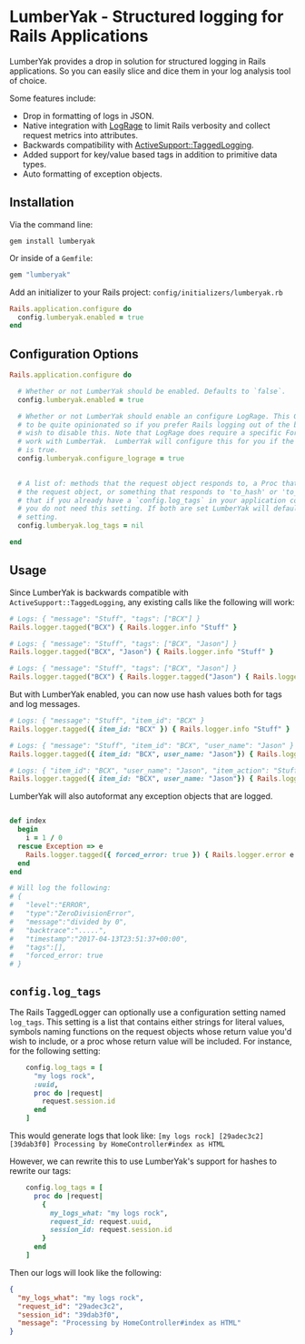 


# LumberYak - Structured logging for Rails Applications


LumberYak provides a drop in solution for structured logging in Rails applications. So you can easily slice and dice them in your log analysis tool of choice. 

Some features include:
* Drop in formatting of logs in JSON.
* Native integration with [LogRage](https://github.com/roidrage/lograge) to limit Rails verbosity and collect request metrics into attributes.
* Backwards compatibility with [ActiveSupport::TaggedLogging](http://api.rubyonrails.org/classes/ActiveSupport/TaggedLogging.html).
* Added support for key/value based tags in addition to primitive data types.
* Auto formatting of exception objects.


## Installation

Via the command line:
```shell
gem install lumberyak
```

Or inside of a `Gemfile`:

```ruby
gem "lumberyak"
```

Add an initializer to your Rails project:
`config/initializers/lumberyak.rb`

```ruby
Rails.application.configure do
  config.lumberyak.enabled = true
end
```

## Configuration Options


```ruby
Rails.application.configure do

  # Whether or not LumberYak should be enabled. Defaults to `false`.
  config.lumberyak.enabled = true

  # Whether or not LumberYak should enable an configure LogRage. This Gem tends
  # to be quite opinionated so if you prefer Rails logging out of the box you may
  # wish to disable this. Note that LogRage does require a specific Formatter to
  # work with LumberYak.  LumberYak will configure this for you if the following
  # is true.
  config.lumberyak.configure_lograge = true

  
  # A list of: methods that the request object responds to, a Proc that accepts
  # the request object, or something that responds to 'to_hash' or 'to_s'. Note
  # that if you already have a `config.log_tags` in your application config that
  # you do not need this setting. If both are set LumberYak will default to this
  # setting.
  config.lumberyak.log_tags = nil

end
```

## Usage
Since LumberYak is backwards compatible with `ActiveSupport::TaggedLogging`, any existing calls like the following will work:

```ruby
# Logs: { "message": "Stuff", "tags": ["BCX"] }
Rails.logger.tagged("BCX") { Rails.logger.info "Stuff" }                            

# Logs: { "message": "Stuff", "tags": ["BCX", "Jason"] }
Rails.logger.tagged("BCX", "Jason") { Rails.logger.info "Stuff" }                  

# Logs: { "message": "Stuff", "tags": ["BCX", "Jason"] }
Rails.logger.tagged("BCX") { Rails.logger.tagged("Jason") { Rails.logger.info "Stuff" } }
```


But with LumberYak enabled, you can now use hash values both for tags and log messages. 

```ruby
# Logs: { "message": "Stuff", "item_id": "BCX" }
Rails.logger.tagged({ item_id: "BCX" }) { Rails.logger.info "Stuff" }                            

# Logs: { "message": "Stuff", "item_id": "BCX", "user_name": "Jason" }
Rails.logger.tagged({ item_id: "BCX", user_name: "Jason"}) { Rails.logger.info "Stuff" }

# Logs: { "item_id": "BCX", "user_name": "Jason", "item_action": "Stuff" }"
Rails.logger.tagged({ item_id: "BCX", user_name: "Jason"}) { Rails.logger.info({ item_action: "Stuff" }) }
```

LumberYak will also autoformat any exception objects that are logged.

```ruby

def index
  begin
    i = 1 / 0
  rescue Exception => e
    Rails.logger.tagged({ forced_error: true }) { Rails.logger.error e }
  end
end

# Will log the following:
# {
#   "level":"ERROR",
#   "type":"ZeroDivisionError",
#   "message":"divided by 0",
#   "backtrace":".....",
#   "timestamp":"2017-04-13T23:51:37+00:00",
#   "tags":[],
#   "forced_error: true
# }
```

## `config.log_tags`
The Rails TaggedLogger can optionally use a configuration setting named `log_tags`. This setting is a list that contains either strings for literal values, symbols naming functions on the request objects whose return value you'd wish to include, or a proc whose return value will be included.  For instance, for the following setting:

```ruby
    config.log_tags = [
      "my logs rock",
      :uuid,
      proc do |request|
        request.session.id
      end
    ]
```

This would generate logs that look like:
`[my logs rock] [29adec3c2] [39dab3f0] Processing by HomeController#index as HTML`

However, we can rewrite this to use LumberYak's support for hashes to rewrite our tags:

```ruby
    config.log_tags = [
      proc do |request|
        {
          my_logs_what: "my logs rock",
          request_id: request.uuid,
          session_id: request.session.id
        }
      end
    ]
```

Then our logs will look like the following:
```json
{
  "my_logs_what": "my logs rock",
  "request_id": "29adec3c2",
  "session_id": "39dab3f0",
  "message": "Processing by HomeController#index as HTML"
}
```
